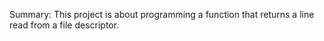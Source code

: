 Summary:
This project is about programming a function that returns a line
read from a file descriptor.
